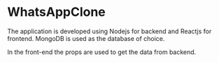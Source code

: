 # WhatsAppClone
The application is developed using Nodejs for backend and Reactjs for frontend. MongoDB is used as the database of choice.

In the front-end the props are used to get the data from backend.

